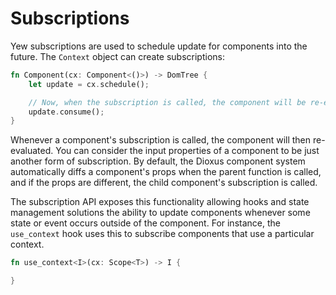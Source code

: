 # Subscriptions

Yew subscriptions are used to schedule update for components into the future. The `Context` object can create subscriptions:

```rust
fn Component(cx: Component<()>) -> DomTree {
    let update = cx.schedule();

    // Now, when the subscription is called, the component will be re-evaluated
    update.consume();
}
```

Whenever a component's subscription is called, the component will then re-evaluated. You can consider the input properties of
a component to be just another form of subscription. By default, the Dioxus component system automatically diffs a component's props
when the parent function is called, and if the props are different, the child component's subscription is called.

The subscription API exposes this functionality allowing hooks and state management solutions the ability to update components whenever
some state or event occurs outside of the component. For instance, the `use_context` hook uses this to subscribe components that use a
particular context.

```rust
fn use_context<I>(cx: Scope<T>) -> I {

}







```
